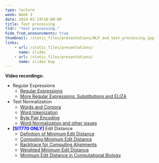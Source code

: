 ```yaml
---
type: lecture
week: Week 3
date: 2024-03-19T10:00:00
title: Text processing
tldr: "text processing."
hide_from_announcments: true
thumbnail: /static_files/presentations/NLP_and_text_processing.jpg
links: 
    - url: /static_files/presentations/
      name: slides
    - url: /static_files/presentations/
      name: slides 6up
---
```

**Video recordings:**
- Regular Expressions
    - [Regular Expressions](http://example.com)
    - [More Regular Expressions: Substitutions and ELIZA](http://example.com)
- Text Normalization
    - [Words and Corpora](http://example.com)
    - [Word tokenization](http://example.com)
    - [Byte Pair Encoding](http://example.com)
    - [Word Normalization and other issues](http://example.com)
- <span style="color:blue">**[SIT770 ONLY]** </span> Edit Distance
    - [Definition of Minimum Edit Distance](http://example.com)
    - [Computing Minimum Edit Distance](http://example.com)
    - [Backtrace for Computing Alignments](http://example.com)
    - [Weighted Minimum Edit Distance](http://example.com)
    - [Minimum Edit Distance in Computational Biology](http://example.com)
